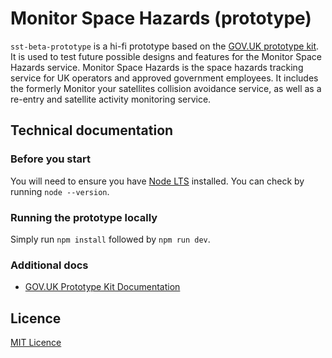 # Monitor Space Hazards (prototype)
`sst-beta-prototype` is a hi-fi prototype based on the [GOV.UK prototype kit](https://prototype-kit.service.gov.uk/docs/). It is used to test future possible designs and features for the Monitor Space Hazards service. Monitor Space Hazards is the space hazards tracking service for UK operators and approved government employees. It includes the formerly Monitor your satellites collision avoidance service, as well as a re-entry and satellite activity monitoring service. 

## Technical documentation

### Before you start
You will need to ensure you have [Node LTS](https://nodejs.org/en/download/) installed. You can check by running `node --version`.

### Running the prototype locally
Simply run `npm install` followed by `npm run dev`.

### Additional docs
* [GOV.UK Prototype Kit Documentation](https://prototype-kit.service.gov.uk/docs/)

## Licence
[MIT Licence](LICENCE.txt)
